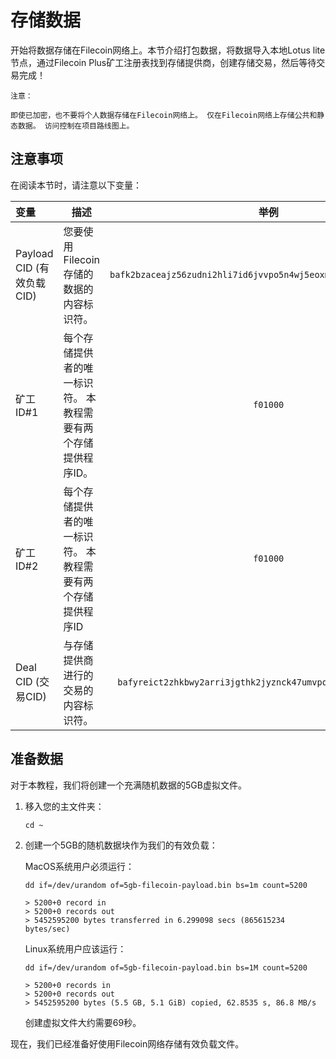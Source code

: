 # 存储数据

开始将数据存储在Filecoin网络上。本节介绍打包数据，将数据导入本地Lotus lite节点，通过Filecoin Plus矿工注册表找到存储提供商，创建存储交易，然后等待交易完成！

`注意：`

`即使已加密，也不要将个人数据存储在Filecoin网络上。 仅在Filecoin网络上存储公共和静态数据。 访问控制在项目路线图上。`



## 注意事项 

在阅读本节时，请注意以下变量：

| 变量                       | 描述                                                         |                             举例                             |
| :------------------------- | ------------------------------------------------------------ | :----------------------------------------------------------: |
| Payload  CID (有效负载CID) | 您要使用Filecoin存储的数据的内容标识符。                     | `bafk2bzaceajz56zudni2hli7id6jvvpo5n4wj5eoxm5xwj2ipthwc2pkgowwu` |
| 矿工 ID#1                  | 每个存储提供者的唯一标识符。 本教程需要有两个存储提供程序ID。 |                           `f01000`                           |
| 矿工 ID#2                  | 每个存储提供者的唯一标识符。 本教程需要有两个存储提供程序ID  |                           `f01000`                           |
| Deal CID (交易CID)         | 与存储提供商进行的交易的内容标识符。                         | `bafyreict2zhkbwy2arri3jgthk2jyznck47umvpqis3hc5oclvskwpteau` |



## 准备数据

对于本教程，我们将创建一个充满随机数据的5GB虚拟文件。

1. 移入您的主文件夹：

   ```shell
   cd ~
   ```

   

2. 创建一个5GB的随机数据块作为我们的有效负载：

   MacOS系统用户必须运行：

   ```shell
   dd if=/dev/urandom of=5gb-filecoin-payload.bin bs=1m count=5200
   
   > 5200+0 record in
   > 5200+0 records out
   > 5452595200 bytes transferred in 6.299098 secs (865615234 bytes/sec)
   
   ```

   Linux系统用户应该运行：

   ```shell
   dd if=/dev/urandom of=5gb-filecoin-payload.bin bs=1M count=5200
   
   > 5200+0 records in
   > 5200+0 records out
   > 5452595200 bytes (5.5 GB, 5.1 GiB) copied, 62.8535 s, 86.8 MB/s
   ```

   创建虚拟文件大约需要69秒。

现在，我们已经准备好使用Filecoin网络存储有效负载文件。

